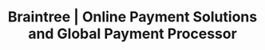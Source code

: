 ---
name: braintreepayments

host: braintreepayments.com
origin: https://braintreepayments.com
pathname: /
search: 
href: https://braintreepayments.com/
title: Braintree | Online Payment Solutions and Global Payment Processor

ogTitle: ''

twitterTitle: ''

description: >-
  Reach more buyers and drive higher conversion with an online payment solution
  that processes PayPal, Venmo, credit and debit cards, Apple Pay, and Google
  Pay.

ogDescription: ''

image: 
ogImage: 
twitterImage: 
keywords: 
logo: 
---